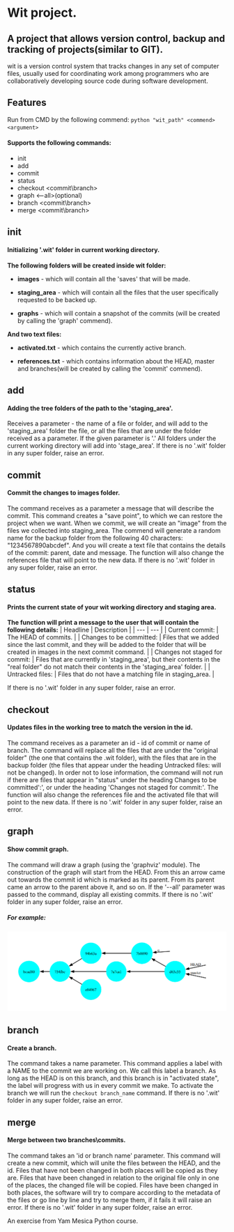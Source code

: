 # Wit project.
## A project that allows version control, backup and tracking of projects(similar to GIT). 

wit is a version control system that tracks changes in any set of computer files, usually used for coordinating work among programmers who are collaboratively developing source code during software development.

## Features
Run from CMD by the following commend: `python "wit_path" <commend> <argument>`
#### Supports the following commands:
- init 
- add <path>
- commit <message>
- status
- checkout <commit\\branch>
- graph <--all>(optional)
- branch <commit\\branch>
- merge <commit\\branch>

## init
#### Initializing '.wit' folder in current working directory.
**The following folders will be created inside wit folder:**

 - **images** - which will contain all the 'saves' that will be made.

 - **staging_area** - which will contain all the files that the user specifically requested to be backed up.

 - **graphs** - which will contain a snapshot of the commits (will be created by calling the 'graph' commend).

**And two text files:**

 - **activated.txt** - which contains the currently active branch.

 - **references.txt** - which contains information about the HEAD, master and branches(will be created by calling the 'commit' commend).

## add
#### Adding the tree folders of the path to the 'staging_area'.
Receives a parameter - the name of a file or folder, and will add to the 'staging_area' folder the file, or all the files that are under the folder received as a parameter.
If the given parameter is '.' All folders under the current working directory will add into 'stage_area'.
If there is no '.wit' folder in any super folder, raise an error.

## commit
#### Commit the changes to images folder.
The command receives as a parameter a message that will describe the commit.
This command creates a "save point", to which we can restore the project when we want.
When we commit, we will create an "image" from the files we collected into staging_area.
The commend will generate a random name for the backup folder from the following 40 characters: "1234567890abcdef".
And you will create a text file that contains the details of the commit: parent, date and message.
The function will also change the references file that will point to the new data.
If there is no '.wit' folder in any super folder, raise an error.

## status
#### Prints the current state of your wit working directory and staging area.
**The function will print a message to the user that will contain the following details:**
| Headline | Description |
| --- | --- |
| Current commit: | The HEAD of commits. |
| Changes to be committed: | Files that we added since the last commit, and they will be added to the folder that will be created in images in the next commit command. |
| Changes not staged for commit: | Files that are currently in 'staging_area', but their contents in the "real folder" do not match their contents in the 'staging_area' folder. |
| Untracked files: | Files that do not have a matching file in staging_area. |

If there is no '.wit' folder in any super folder, raise an error.

## checkout
#### Updates files in the working tree to match the version in the id.
The command receives as a parameter an id - id of commit or name of branch.
The command will replace all the files that are under the "original folder" (the one that contains the .wit folder), with the files that are in the backup folder (the files that appear under the heading Untracked files: will not be changed).
In order not to lose information, the command will not run if there are files that appear in "status" under the heading Changes to be committed':', or under the heading 'Changes not staged for commit:'.
The function will also change the references file and the activated file that will point to the new data.
If there is no '.wit' folder in any super folder, raise an error.

## graph
#### Show commit graph.
The command will draw a graph (using the 'graphviz' module).
The construction of the graph will start from the HEAD. From this an arrow came out towards the commit id which is marked as its parent. From its parent came an arrow to the parent above it, and so on.
If the '--all' parameter was passed to the command, display all existing commits.
If there is no '.wit' folder in any super folder, raise an error.
##### For example:
<img src="graph.png" alt="example of wit graph"/>

## branch
#### Create a branch.
The command takes a name parameter.
This command applies a label with a NAME to the commit we are working on. We call this label a branch.
As long as the HEAD is on this branch, and this branch is in "activated state", the label will progress with us in every commit we make.
To activate the branch we will run the `checkout branch_name` command.
If there is no '.wit' folder in any super folder, raise an error.

## merge
#### Merge between two branches\commits.
The command takes an 'id or branch name' parameter.
This command will create a new commit, which will unite the files between the HEAD, and the id.
Files that have not been changed in both places will be copied as they are. 
Files that have been changed in relation to the original file only in one of the places, the changed file will be copied. 
Files have been changed in both places, the software will try to compare according to the metadata of the files or go line by line and try to merge them, if it fails it will raise an error.
If there is no '.wit' folder in any super folder, raise an error.



An exercise from Yam Mesica Python course.
